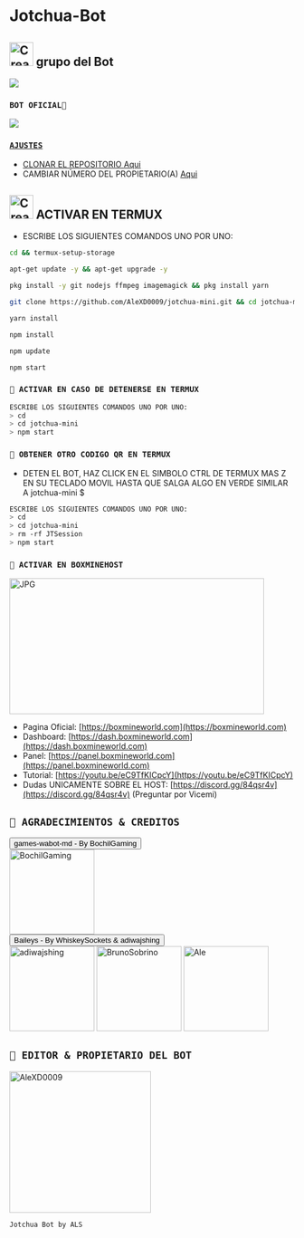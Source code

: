 #                                                    Jotchua-Bot


## <img src="https://i.pinimg.com/originals/19/80/6e/19806e91932e6054965fc83b85241270.gif" alt="Creator ⚡️" width="42" height="42"> grupo del Bot

<a href="https://chat.whatsapp.com/LpZl6HC1iD3KfoYfDkyjbJ" target="blank"><img src="https://img.shields.io/badge/grupo Bot-25D366?style=for-the-badge&logo=whatsapp&logoColor=white" /></a>




 ### `BOT OFICIAL🐶`

<a href="https://api.whatsapp.com/send/?phone=+54 9 11 4477-5561text=/estado&type=phone_number&app_absent=0" target="blank"><img src="https://img.shields.io/badge/BOT_OFICIAL_1_(ACTIVO)-25D366?style=for-the-badge&logo=whatsapp&logoColor=white" />

### `AJUSTES`
- CLONAR EL REPOSITORIO [Aqui](https://github.com/AleXD0009/Jotchua-Bot/fork)
- CAMBIAR NÚMERO DEL PROPIETARIO(A) [Aqui](https://github.com/AleXD0009/Jotchua-Bot/blob/master/config.js)


## <img src="https://i.pinimg.com/originals/19/80/6e/19806e91932e6054965fc83b85241270.gif" alt="Creator ⚡️" width="42" height="42"> ACTIVAR EN TERMUX
- ESCRIBE LOS SIGUIENTES COMANDOS UNO POR UNO:
```bash
cd && termux-setup-storage
```

```bash
apt-get update -y && apt-get upgrade -y
```

```bash
pkg install -y git nodejs ffmpeg imagemagick && pkg install yarn 
```

```bash
git clone https://github.com/AleXD0009/jotchua-mini.git && cd jotchua-mini
```

```bash
yarn install
```

```bash
npm install
```

```bash
npm update
```

```bash
npm start
```

### `🐶 ACTIVAR EN CASO DE DETENERSE EN TERMUX`
```bash
ESCRIBE LOS SIGUIENTES COMANDOS UNO POR UNO:
> cd 
> cd jotchua-mini
> npm start
```

### `🐶 OBTENER OTRO CODIGO QR EN TERMUX`
- DETEN EL BOT, HAZ CLICK EN EL SIMBOLO CTRL DE TERMUX MAS Z EN SU TECLADO MOVIL HASTA QUE SALGA ALGO EN VERDE SIMILAR A jotchua-mini $  
```bash
ESCRIBE LOS SIGUIENTES COMANDOS UNO POR UNO:
> cd 
> cd jotchua-mini
> rm -rf JTSession
> npm start
```


### `🐶 ACTIVAR EN BOXMINEHOST`
<a href="https://boxmineworld.com"><img src="https://raw.githubusercontent.com/AleXD0009/Jotchua/master/src/Pre%20Bot%20Publi.png" width="450" height="240" alt="JPG"/></a>
- Pagina Oficial: [https://boxmineworld.com](https://boxmineworld.com)
- Dashboard: [https://dash.boxmineworld.com](https://dash.boxmineworld.com)
- Panel: [https://panel.boxmineworld.com](https://panel.boxmineworld.com)
- Tutorial: [https://youtu.be/eC9TfKICpcY](https://youtu.be/eC9TfKICpcY)
- Dudas UNICAMENTE SOBRE EL HOST: [https://discord.gg/84qsr4v](https://discord.gg/84qsr4v) (Preguntar por Vicemi)



## `🐶 AGRADECIMIENTOS & CREDITOS` 
<div><button id="boton" type="button">games-wabot-md - By BochilGaming </button></div>
<a href="https://github.com/BochilGaming/games-wabot-md/tree/multi-device"><img src="https://github.com/BochilGaming.png" width="150" height="150" alt="BochilGaming"/></a>
<div><button id="boton" type="button">Baileys - By WhiskeySockets & adiwajshing</button></div>
<a href="https://github.com/WhiskeySockets/Baileys"><img src="https://github.com/WhiskeySockets.png" width="150" height="150" alt="adiwajshing"/></a>
<a href="https://github.com/BrunoSobrino"><img src="https://github.com/BrunoSobrino.png" width="150" height="150" alt="BrunoSobrino"/></a>
<a href="https://github.com/BrunoSobrino"><img src="https://github.com/Argus628.png" width="150" height="150" alt="Ale"/></a>

## `🐶 EDITOR & PROPIETARIO DEL BOT` 
<a href="https://github.com/AleXD0009"><img src="https://github.com/AleXD0009.png" width="250" height="250" alt="AleXD0009"/></a>
  
`Jotchua Bot by ALS`
